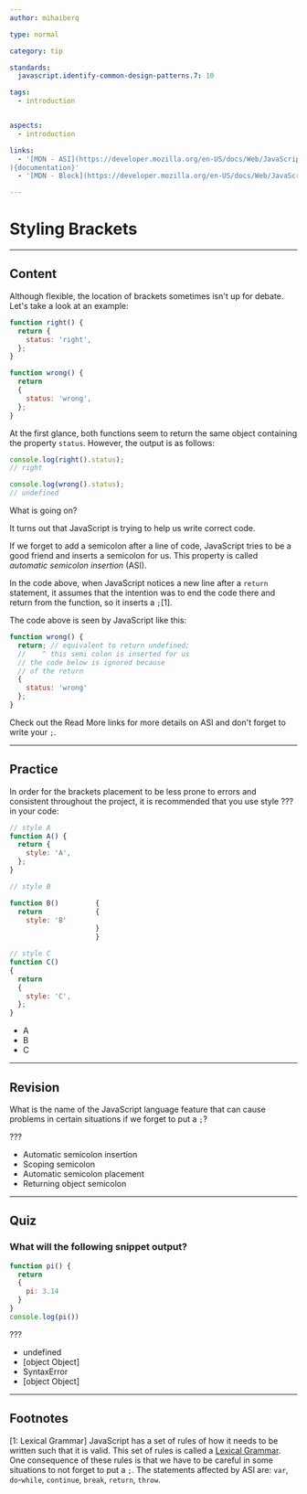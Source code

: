```yaml
---
author: mihaiberq

type: normal

category: tip

standards:
  javascript.identify-common-design-patterns.7: 10

tags:
  - introduction


aspects:
  - introduction

links:
  - '[MDN - ASI](https://developer.mozilla.org/en-US/docs/Web/JavaScript/Reference/Lexical_grammar#Automatic_semicolon_insertion
){documentation}'
  - '[MDN - Block](https://developer.mozilla.org/en-US/docs/Web/JavaScript/Reference/Statements/block){documentation}'

---
```

# Styling Brackets

---
## Content

Although flexible, the location of brackets sometimes isn't up for debate. Let's take a look at an example:

```javascript
function right() {
  return {
    status: 'right',
  };
}

function wrong() {
  return
  {
    status: 'wrong',
  };
}
```

At the first glance, both functions seem to return the same object containing the property `status`. However, the output is as follows:

```javascript
console.log(right().status);
// right

console.log(wrong().status);
// undefined
```

What is going on?

It turns out that JavaScript is trying to help us write correct code. 

If we forget to add a semicolon after a line of code, JavaScript tries to be a good friend and inserts a semicolon for us. This property is called *automatic semicolon insertion* (ASI). 

In the code above, when JavaScript notices a new line after a `return` statement, it assumes that the intention was to end the code there and return from the function, so it inserts a `;`[1].

The code above is seen by JavaScript like this:

```javascript
function wrong() {
  return; // equivalent to return undefined;
  //    ^ this semi colon is inserted for us
  // the code below is ignored because
  // of the return
  {
    status: 'wrong'
  };
}
```

Check out the Read More links for more details on ASI and don't forget to write your `;`.

---
## Practice

In order for the brackets placement to be less prone to errors and consistent throughout the project, it is recommended that you use style ??? in your code:

```javascript
// style A
function A() {
  return {
    style: 'A',
  };
}

// style B

function B()         {
  return             {
    style: 'B'
                     }
                     }

// style C
function C()
{
  return
  {
    style: 'C',
  };
}
```

* A
* B
* C

---
## Revision

What is the name of the JavaScript language feature that can cause problems in certain situations if we forget to put a `;`?

???


* Automatic semicolon insertion
* Scoping semicolon
* Automatic semicolon placement
* Returning object semicolon

---
## Quiz 

### What will the following snippet output?

```javascript
function pi() {
  return
  {
    pi: 3.14
  }
}
console.log(pi())
```

 ???

* undefined
* [object Object]
* SyntaxError
* [object Object]

---
## Footnotes

[1: Lexical Grammar] JavaScript has a set of rules of how it needs to be written such that it is valid. This set of rules is called a [Lexical Grammar](https://developer.mozilla.org/en-US/docs/Web/JavaScript/Reference/Lexical_grammar). One consequence of these rules is that we have to be careful in some situations to not forget to put a `;`. The statements affected by ASI are: `var`, `do`-`while`, `continue`, `break`, `return`, `throw`.